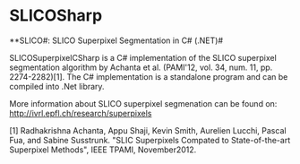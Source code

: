 # SLICOSharp
**SLICO#: SLICO Superpixel Segmentation in C# (.NET)#

SLICOSuperpixelCSharp is a C# implementation of the SLICO superpixel segmentation algorithm by Achanta et al. (PAMI'12, vol. 34, num. 11, pp. 2274-2282)[1]. The C# implementation is a standalone program and can be compiled into .Net library.

More information about SLICO superpixel segmenation can be found on: http://ivrl.epfl.ch/research/superpixels

[1] Radhakrishna Achanta, Appu Shaji, Kevin Smith, Aurelien Lucchi, Pascal Fua, and Sabine Susstrunk. "SLIC Superpixels Compated to State-of-the-art Superpixel Methods", IEEE TPAMI, November2012.

